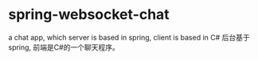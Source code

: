 spring-websocket-chat
=====================

a chat app, which server is based in spring, client is based in C#  后台基于spring, 前端是C#的一个聊天程序。
